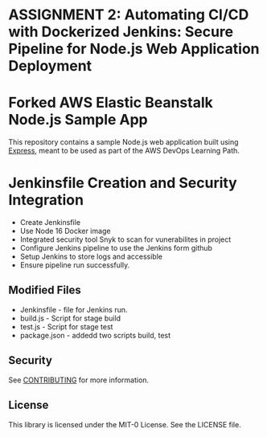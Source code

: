 # ASSIGNMENT 2: Automating CI/CD with Dockerized Jenkins: Secure Pipeline for Node.js Web Application Deployment

# Forked AWS Elastic Beanstalk Node.js Sample App

This repository contains a sample Node.js web application built using [Express](https://expressjs.com/), meant to be used as part of the AWS DevOps Learning Path.

# Jenkinsfile Creation and Security Integration
- Create Jenkinsfile
- Use Node 16 Docker image
- Integrated security tool Snyk to scan for vunerabilites in project
- Configure Jenkins pipeline to use the Jenkins form github
- Setup Jenkins to store logs and accessible
- Ensure pipeline run successfully.

## Modified Files
- Jenkinsfile - file for Jenkins run.
- build.js - Script for stage build
- test.js - Script for stage test
- package.json - addedd two scripts build, test

## Security

See [CONTRIBUTING](CONTRIBUTING.md#security-issue-notifications) for more information.

## License

This library is licensed under the MIT-0 License. See the LICENSE file.

